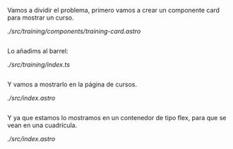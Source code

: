 Vamos a dividir el problema, primero vamos a crear un componente card para mostrar un curso.

_./src/training/components/training-card.astro_

```typescript

```

Lo añadims al barrel:

_./src/training/index.ts_

```diff

```

Y vamos a mostrarlo en la página de cursos.

_./src/index.astro_

```diff

```

Y ya que estamos lo mostramos en un contenedor de tipo flex, para que se vean en una cuadrícula.

_./src/index.astro_

```diff

```
